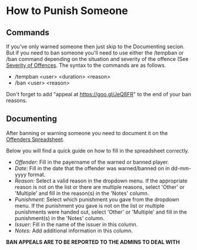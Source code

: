 # How to Punish Someone

## Commands

If you've only warned someone then just skip to the Documenting secion. But if you need to ban someone you'll need to use either the /tempban or /ban command depending on the situation and severity of the offence (See [Severity of Offences](https://github.com/Vauff/SCS-Docs/blob/master/severity_of_offences.md). The syntax to the commands are as follows.

- /tempban \<user> \<duration> \<reason>
- /ban \<user> \<reason>

Don't forget to add "appeal at https://goo.gl/JeQ8FR" to the end of your ban reasons. 

## Documenting

After banning or warning someone you need to document it on the [Offenders Spreadsheet](https://docs.google.com/spreadsheets/d/18UH0hVrdwSh8ZgKIilQaq9zRwub0gVpHvWFRQsAAW6g/edit?usp=drivesdk).

Below you will find a quick guide on how to fill in the spreadsheet correctly. 

- *Offender:* Fill in the payername of the warned or banned player. 
- *Date:* Fill in the date that the offender was warned/banned on in dd-mm-yyyy format.
- *Reason:* Select a valid reason in the dropdown menu. If the appropriate reason is not on the list or there are multiple reasons, select 'Other' or 'Multiple' and fill in the reason(s) in the 'Notes' column.
- *Punishment:* Select which punishment you gave from the dropdown menu. If the punishment you gave is not on the list or multiple punishments were handed out, select 'Other' or 'Multiple' and fill in the punishment(s) in the 'Notes' column.
- *Issuer:* Fill in the name of the issuer in this column. 
- *Notes:* Add additional information in this column.

**BAN APPEALS ARE TO BE REPORTED TO THE ADMINS TO DEAL WITH** 
